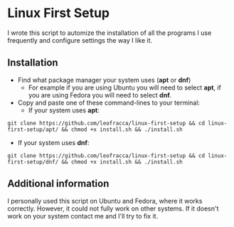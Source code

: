 # Linux First Setup

I wrote this script to automize the installation of all the programs I use frequently and configure settings the way I like it.

## Installation
- Find what package manager your system uses (**apt** or **dnf**)
  - For example if you are using Ubuntu you will need to select **apt**, if you are using Fedora you will need to select **dnf**.
- Copy and paste one of these command-lines to your terminal:
  - If your system uses **apt**:
```
git clone https://github.com/leofracca/linux-first-setup && cd linux-first-setup/apt/ && chmod +x install.sh && ./install.sh
```

  - If your system uses **dnf**:
```
git clone https://github.com/leofracca/linux-first-setup && cd linux-first-setup/dnf/ && chmod +x install.sh && ./install.sh
```

## Additional information
I personally used this script  on Ubuntu and Fedora, where it works correctly. However, it could not fully work on other systems. If it doesn't work on your system contact me and I'll try to fix it.
